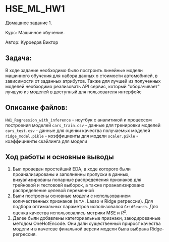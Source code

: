 # HSE_ML_HW1

Домашнее задание 1. 

Курс: Машинное обучение. 

Автор: Куроедов Виктор


## Задача:
В ходе задание необходимо было построить линейные модели машинного обучения для набора данных о стоимости автомобилей, в зависимости от заданных атрибутов. Также для лучшей из полученных моделей необходимо реализовать API сервис, который "оборачивает" лучшую из моделей в доступный для пользователя интерфейс

## Описание файлов:

`HW1_Regression_with_inference` - ноутбук с аналитикой и процессом построения моделей
`cars_train.csv` - данные для тренировки моделей
`cars_test.csv` - данные для оценки качества получаемых моделей
`ridge_model.pikle` - коэффициенты для модели
`scaler.pikle` - коэффициенты скэйлинга для модели

## Ход работы и основные выводы

1. Был проведен простейший EDA, в ходе которого были проанализированы и заполненны пропуски в данных, визуализированы попарные распределения признаков для трейновой и тестововй выборок, а также проанализировано распределение целевой переменной
2. Были построены основные модели с использованием количественных признаков (в т.ч. Lasso и Ridge регрессии). Для подбора оптимальных параметров использовался `GridSearch`. Для оценка качества использовались метрики MSE и $R^2$.
4. Далее были добавлены категориальные признаки, закодированные методом OneHotEncode. Они дали существенный прирост качества модели и в качетсве финальной версии модели была выбрана Ridge-регрессия.
